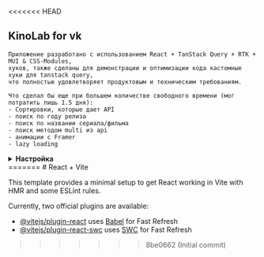 <<<<<<< HEAD
## KinoLab for vk

```
Приложение разработано с использованием React + TanStack Query + RTK + MUI & CSS-Modules,
хуков, также сделаны для демонстрации и оптимизации кода кастомные хуки для tanstack query,
что полностью удовлетворяет продуктовым и техническим требованиям.
```

```
Что сделал бы еще при большем количестве свободного времени (мог потратить лишь 1.5 дня):
- Сортировки, которые дает API
- поиск по году релиза
- поиск по названии сериала/фильма
- поиск методом multi из api
- анимации с Framer
- lazy loading
```

<details>
<summary>
<strong>Настройка</strong>
</summary><br/>


  #### Установка необходимых зависимостей
```
* yarn install
```

  #### Запуск сервера
```
* yarn start
```
</details>
=======
# React + Vite

This template provides a minimal setup to get React working in Vite with HMR and some ESLint rules.

Currently, two official plugins are available:

- [@vitejs/plugin-react](https://github.com/vitejs/vite-plugin-react/blob/main/packages/plugin-react/README.md) uses [Babel](https://babeljs.io/) for Fast Refresh
- [@vitejs/plugin-react-swc](https://github.com/vitejs/vite-plugin-react-swc) uses [SWC](https://swc.rs/) for Fast Refresh
>>>>>>> 8be0662 (Initial commit)
